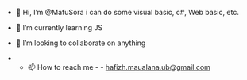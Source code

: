 - 👋 Hi, I’m @MafuSora i can do some  visual basic, c#, Web basic, etc. 
- 🌱 I’m currently learning JS 
- 💞️ I’m looking to collaborate on anything

- - 📫 How to reach me  - -
hafizh.maualana.ub@gmail.com

